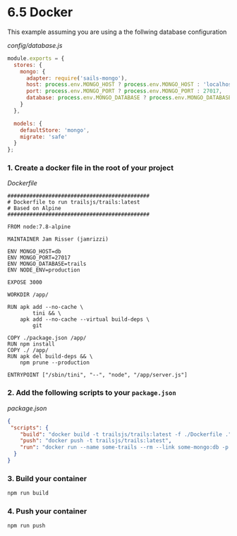# 6.5 Docker

This example assuming you are using a the follwing database configuration

_config/database.js_
```js
module.exports = {
  stores: {
    mongo: {
      adapter: require('sails-mongo'),
      host: process.env.MONGO_HOST ? process.env.MONGO_HOST : 'localhost',
      port: process.env.MONGO_PORT ? process.env.MONGO_PORT : 27017,
      database: process.env.MONGO_DATABASE ? process.env.MONGO_DATABASE : 'trails'
    }
  },

  models: {
    defaultStore: 'mongo',
    migrate: 'safe'
  }
};
```

### 1. Create a docker file in the root of your project

_Dockerfile_
```docker
#############################################
# Dockerfile to run trailsjs/trails:latest
# Based on Alpine
#############################################

FROM node:7.8-alpine

MAINTAINER Jam Risser (jamrizzi)

ENV MONGO_HOST=db
ENV MONGO_PORT=27017
ENV MONGO_DATABASE=trails
ENV NODE_ENV=production

EXPOSE 3000

WORKDIR /app/

RUN apk add --no-cache \
        tini && \
    apk add --no-cache --virtual build-deps \
        git

COPY ./package.json /app/
RUN npm install
COPY ./ /app/
RUN apk del build-deps && \
    npm prune --production

ENTRYPOINT ["/sbin/tini", "--", "node", "/app/server.js"]
```

### 2. Add the following scripts to your `package.json`

_package.json_
```json
{
 "scripts": {
    "build": "docker build -t trailsjs/trails:latest -f ./Dockerfile .",
    "push": "docker push -t trailsjs/trails:latest",
    "run": "docker run --name some-trails --rm --link some-mongo:db -p 3000:3000 trailsjs/trails:latest"
  }
}
```

### 3. Build your container

```sh
npm run build
```

### 4. Push your container

```sh
npm run push
```

